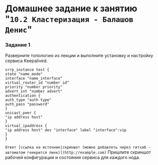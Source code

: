 # Домашнее задание к занятию "`10.2 Кластеризация - Балашов Денис`"
   
### Задание 1
Разверните топологию из лекции и выполните установку и настройку сервиса Keepalived.
```
vrrp_instance test {
state "name_mode"
interface "name_interface"
virtual_router_id "number id"
priority "number priority"
advert_int "number advert"
authentication {
auth_type "auth type"
auth_pass "password"
}
unicast_peer {
"ip address host"
}
virtual_ipaddress {
"ip address host" dev "interface" label "interface":vip
}
}
```

`Ответ [ссылка на источник|скриншот (можно добавлять через гитхаб - автоматом генерится линк)](http://example.com)`
Пришлите скриншот рабочей конфигурации и состояния сервиса для каждого нода.
